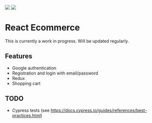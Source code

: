 <img src="https://circleci.com/gh/w3bdesign/react-ecommerce/tree/master.svg?style=svg"> <img src="https://api.codeclimate.com/v1/badges/ec3dd668ce623ddb263d/maintainability" />

# React Ecommerce

This is currently a work in progress.
Will be updated regularly.

## Features

- Google authentication
- Registration and login with email/password
- Redux
- Shopping cart

## TODO

- Cypress tests (see https://docs.cypress.io/guides/references/best-practices.html)
